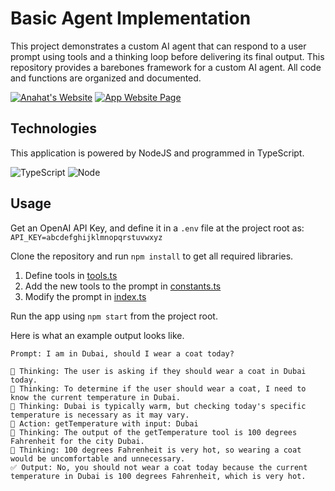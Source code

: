 # Basic Agent Implementation

This project demonstrates a custom AI agent that can respond to a user prompt using tools and a thinking loop before delivering its final output.
This repository provides a barebones framework for a custom AI agent.
All code and functions are organized and documented.

[![Anahat's Website](https://img.shields.io/badge/Developer_Website-AnahatMudgal.com-navy)](https://AnahatMudgal.com)
[![App Website Page](https://img.shields.io/badge/App_Webpage-AI_Agent_CLI-seagreen)](https://AnahatMudgal.com/development/ai-agent-cli)

## Technologies

This application is powered by NodeJS and programmed in TypeScript.

![TypeScript](https://img.shields.io/badge/-TypeScript-05122A?style=flat-square&logo=TypeScript)
![Node](https://img.shields.io/badge/-Node-05122A?style=flat-square&logo=Node.js)

## Usage

Get an OpenAI API Key, and define it in a `.env` file at the project root as:
`API_KEY=abcdefghijklmnopqrstuvwxyz`

Clone the repository and run `npm install` to get all required libraries.

1. Define tools in [tools.ts](./src/tools/tools.ts)
2. Add the new tools to the prompt in [constants.ts](./src/data/constants.ts)
3. Modify the prompt in [index.ts](./src/index.ts)

Run the app using `npm start` from the project root.

Here is what an example output looks like.

```
Prompt: I am in Dubai, should I wear a coat today?

🧠 Thinking: The user is asking if they should wear a coat in Dubai today.
🧠 Thinking: To determine if the user should wear a coat, I need to know the current temperature in Dubai.
🧠 Thinking: Dubai is typically warm, but checking today's specific temperature is necessary as it may vary.
🔧 Action: getTemperature with input: Dubai
🧠 Thinking: The output of the getTemperature tool is 100 degrees Fahrenheit for the city Dubai.
🧠 Thinking: 100 degrees Fahrenheit is very hot, so wearing a coat would be uncomfortable and unnecessary.
✅ Output: No, you should not wear a coat today because the current temperature in Dubai is 100 degrees Fahrenheit, which is very hot.
```
